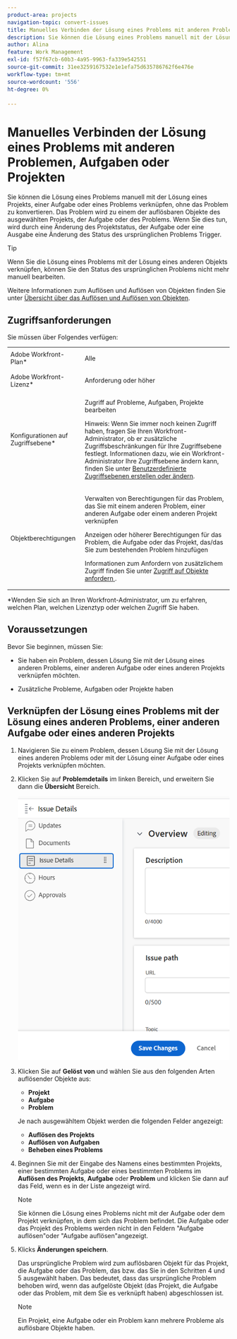 ```yaml
---
product-area: projects
navigation-topic: convert-issues
title: Manuelles Verbinden der Lösung eines Problems mit anderen Problemen, Aufgaben oder Projekten
description: Sie können die Lösung eines Problems manuell mit der Lösung eines Projekts, einer Aufgabe oder eines Problems verknüpfen, ohne das Problem zu konvertieren. Das Problem wird zu einem der auflösbaren Objekte des ausgewählten Projekts, der Aufgabe oder des Problems. Wenn Sie dies tun, wird durch eine Änderung des Projektstatus, der Aufgabe oder eine Ausgabe eine Änderung des Status des ursprünglichen Problems Trigger.
author: Alina
feature: Work Management
exl-id: f57f67cb-60b3-4a95-9963-fa339e542551
source-git-commit: 31ee3259167532e1e1efa75d635786762f6e476e
workflow-type: tm+mt
source-wordcount: '556'
ht-degree: 0%

---
```


# Manuelles Verbinden der Lösung eines Problems mit anderen Problemen, Aufgaben oder Projekten

Sie können die Lösung eines Problems manuell mit der Lösung eines Projekts, einer Aufgabe oder eines Problems verknüpfen, ohne das Problem zu konvertieren. Das Problem wird zu einem der auflösbaren Objekte des ausgewählten Projekts, der Aufgabe oder des Problems. Wenn Sie dies tun, wird durch eine Änderung des Projektstatus, der Aufgabe oder eine Ausgabe eine Änderung des Status des ursprünglichen Problems Trigger.

>[!TIP]
>
>Wenn Sie die Lösung eines Problems mit der Lösung eines anderen Objekts verknüpfen, können Sie den Status des ursprünglichen Problems nicht mehr manuell bearbeiten.

Weitere Informationen zum Auflösen und Auflösen von Objekten finden Sie unter [Übersicht über das Auflösen und Auflösen von Objekten](../../../manage-work/issues/convert-issues/resolving-and-resolvable-objects.md).

## Zugriffsanforderungen

Sie müssen über Folgendes verfügen:

<table style="table-layout:auto"> 
 <col> 
 <col> 
 <tbody> 
  <tr> 
   <td role="rowheader">Adobe Workfront-Plan*</td> 
   <td> <p>Alle </p> </td> 
  </tr> 
  <tr> 
   <td role="rowheader">Adobe Workfront-Lizenz*</td> 
   <td> <p>Anforderung oder höher</p> </td> 
  </tr> 
  <tr> 
   <td role="rowheader">Konfigurationen auf Zugriffsebene*</td> 
   <td> <p>Zugriff auf Probleme, Aufgaben, Projekte bearbeiten</p> <p>Hinweis: Wenn Sie immer noch keinen Zugriff haben, fragen Sie Ihren Workfront-Administrator, ob er zusätzliche Zugriffsbeschränkungen für Ihre Zugriffsebene festlegt. Informationen dazu, wie ein Workfront-Administrator Ihre Zugriffsebene ändern kann, finden Sie unter <a href="../../../administration-and-setup/add-users/configure-and-grant-access/create-modify-access-levels.md" class="MCXref xref">Benutzerdefinierte Zugriffsebenen erstellen oder ändern</a>.</p> </td> 
  </tr> 
  <tr> 
   <td role="rowheader">Objektberechtigungen</td> 
   <td> <p>Verwalten von Berechtigungen für das Problem, das Sie mit einem anderen Problem, einer anderen Aufgabe oder einem anderen Projekt verknüpfen</p> <p>Anzeigen oder höherer Berechtigungen für das Problem, die Aufgabe oder das Projekt, das/das Sie zum bestehenden Problem hinzufügen</p> <p>Informationen zum Anfordern von zusätzlichem Zugriff finden Sie unter <a href="../../../workfront-basics/grant-and-request-access-to-objects/request-access.md" class="MCXref xref">Zugriff auf Objekte anfordern </a>.</p> </td> 
  </tr> 
 </tbody> 
</table>

&#42;Wenden Sie sich an Ihren Workfront-Administrator, um zu erfahren, welchen Plan, welchen Lizenztyp oder welchen Zugriff Sie haben.

## Voraussetzungen

Bevor Sie beginnen, müssen Sie:

* Sie haben ein Problem, dessen Lösung Sie mit der Lösung eines anderen Problems, einer anderen Aufgabe oder eines anderen Projekts verknüpfen möchten.

* Zusätzliche Probleme, Aufgaben oder Projekte haben

## Verknüpfen der Lösung eines Problems mit der Lösung eines anderen Problems, einer anderen Aufgabe oder eines anderen Projekts

1. Navigieren Sie zu einem Problem, dessen Lösung Sie mit der Lösung eines anderen Problems oder mit der Lösung einer Aufgabe oder eines Projekts verknüpfen möchten.
1. Klicken Sie auf **Problemdetails** im linken Bereich, und erweitern Sie dann die **Übersicht** Bereich.

   ![](assets/qs-issue-details-icon-expanded-with-overview-section-350x462.png)

1. Klicken Sie auf **Gelöst von** und wählen Sie aus den folgenden Arten auflösender Objekte aus:

   * **Projekt**
   * **Aufgabe**
   * **Problem**

   Je nach ausgewähltem Objekt werden die folgenden Felder angezeigt:

   * **Auflösen des Projekts**
   * **Auflösen von Aufgaben**
   * **Beheben eines Problems**

1. Beginnen Sie mit der Eingabe des Namens eines bestimmten Projekts, einer bestimmten Aufgabe oder eines bestimmten Problems im **Auflösen des Projekts**, **Aufgabe** oder **Problem** und klicken Sie dann auf das Feld, wenn es in der Liste angezeigt wird.

   >[!NOTE]
   >
   >Sie können die Lösung eines Problems nicht mit der Aufgabe oder dem Projekt verknüpfen, in dem sich das Problem befindet. Die Aufgabe oder das Projekt des Problems werden nicht in den Feldern &quot;Aufgabe auflösen&quot;oder &quot;Aufgabe auflösen&quot;angezeigt.


1. Klicks **Änderungen speichern**.

   Das ursprüngliche Problem wird zum auflösbaren Objekt für das Projekt, die Aufgabe oder das Problem, das bzw. das Sie in den Schritten 4 und 5 ausgewählt haben. Das bedeutet, dass das ursprüngliche Problem behoben wird, wenn das aufgelöste Objekt (das Projekt, die Aufgabe oder das Problem, mit dem Sie es verknüpft haben) abgeschlossen ist.

   >[!NOTE]
   >
   >Ein Projekt, eine Aufgabe oder ein Problem kann mehrere Probleme als auflösbare Objekte haben.
